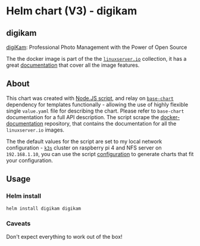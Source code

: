 # Helm chart (V3) - digikam

## digikam

[digiKam](https://www.digikam.org/): Professional Photo Management with the Power of Open Source

The the docker image is part of the the [`linuxserver.io`](https://www.linuxserver.io/) collection, it has a great [documentation](https://github.com/linuxserver/docker-digikam) that cover all the image features.

## About

This chart was created with [Node.JS script](https://noygal.github.io/helm//scripts/nodejs), and relay on [`base-chart`](https://noygal.github.io/helm//base-chart) dependency for templates functionally - allowing the use of highly flexible single `value.yaml` file for describing the chart. Please refer to `base-chart` documentation for a full API description. The script scrape the [docker-documentation](https://github.com/linuxserver/docker-documentation) repository, that contains the documentation for all the `linuxserver.io` images.

The the default values for the script are set to my local network configuration - [`k3s`](https://k3s.io/) cluster on raspberry pi 4 and NFS server on `192.168.1.10`, you can use the script [configuration](https://noygal.github.io/helm//scripts/nodejs/config.js) to generate charts that fit your configuration.


## Usage

### Helm install

```bash
helm install digikam digikam
```

### Caveats

Don't expect everything to work out of the box!
